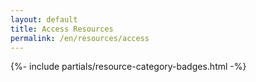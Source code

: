 ```yaml
---
layout: default
title: Access Resources
permalink: /en/resources/access
---
```



{%- include partials/resource-category-badges.html -%}

